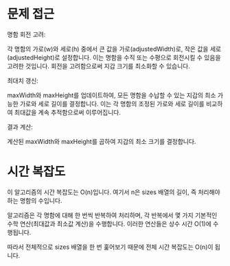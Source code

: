 # 문제 접근
명함 회전 고려:

각 명함의 가로(w)와 세로(h) 중에서 큰 값을 가로(adjustedWidth)로, 작은 값을 세로(adjustedHeight)로 설정합니다. 이는 명함을 수직 또는 수평으로 회전시킬 수 있음을 고려한 것입니다. 회전을 고려함으로써 지갑 크기를 최소화할 수 있습니다.


최대치 갱신:

maxWidth와 maxHeight를 업데이트하여, 모든 명함을 수납할 수 있는 지갑의 최소 가능한 가로와 세로 길이를 결정합니다. 이는 각 명함의 조정된 가로와 세로 길이를 비교하여 최대값을 계속 추적함으로써 이루어집니다.


결과 계산:

계산된 maxWidth와 maxHeight를 곱하여 지갑의 최소 크기를 결정합니다.

# 시간 복잡도
이 알고리즘의 시간 복잡도는 O(n)입니다. 여기서 n은 sizes 배열의 길이, 즉 처리해야 하는 명함의 수입니다.

알고리즘은 각 명함에 대해 한 번씩 반복하여 처리하며, 각 반복에서 몇 가지 기본적인 수학 연산(최대값과 최소값 계산)을 수행합니다. 이러한 연산들은 상수 시간 O(1)에 수행됩니다.

따라서 전체적으로 sizes 배열을 한 번 훑어보기 때문에 전체 시간 복잡도는 O(n)이 됩니다.

